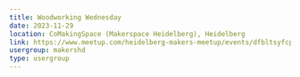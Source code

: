 ```yaml
---
title: Woodworking Wednesday
date: 2023-11-29
location: CoMakingSpace (Makerspace Heidelberg), Heidelberg
link: https://www.meetup.com/heidelberg-makers-meetup/events/dfbltsyfcpbmc/
usergroup: makershd
type: usergroup
---
```

